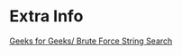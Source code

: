 # Extra Info

<a href="https://www.geeksforgeeks.org/naive-algorithm-for-pattern-searching/" target="_blank">Geeks for Geeks/ Brute Force String Search</a>
